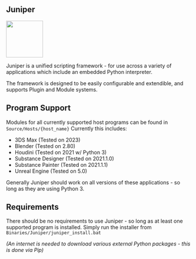 ## Juniper

<img src="https://raw.githubusercontent.com/Juniper3d/Juniper/main/Resources/Icons/Standard/app_default.png" width="100"/>

Juniper is a unified scripting framework - for use across a variety of applications which include an embedded Python interpreter.

The framework is designed to be easily configurable and extendible, and supports Plugin and Module systems.

## Program Support

Modules for all currently supported host programs can be found in `Source/Hosts/{host_name}`
Currently this includes:

- 3DS Max (Tested on 2023)
- Blender (Tested on 2.80)
- Houdini (Tested on 2021 w/ Python 3)
- Substance Designer (Tested on 2021.1.0)
- Substance Painter (Tested on 2021.1.1)
- Unreal Engine (Tested on 5.0)

Generally Juniper should work on all versions of these applications - so long as they are using Python 3.

## Requirements

There should be no requirements to use Juniper - so long as at least one supported program is installed.
Simply run the installer from `Binaries/Juniper/juniper_install.bat`

*(An internet is needed to download various external Python packages - this is done via Pip)*